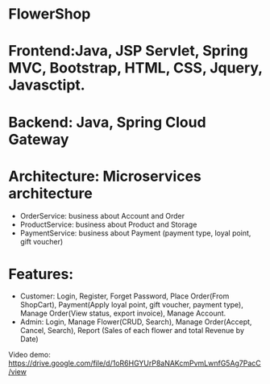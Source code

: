# FlowerShop
# Frontend:Java, JSP Servlet, Spring MVC, Bootstrap, HTML, CSS, Jquery, Javasctipt.
# Backend: Java, Spring Cloud Gateway
# Architecture: Microservices architecture
 + OrderService: business about Account and Order
 + ProductService: business about Product and Storage
 + PaymentService: business about Payment (payment type, loyal point, gift voucher)
# Features:
* Customer: Login, Register, Forget Password, Place Order(From ShopCart), Payment(Apply loyal point, gift voucher, payment type), Manage Order(View status, export invoice), Manage Account.
* Admin: Login, Manage Flower(CRUD, Search), Manage Order(Accept, Cancel, Search), Report (Sales of each flower and total Revenue by Date)

Video demo:
https://drive.google.com/file/d/1oR6HGYUrP8aNAKcmPvmLwnfG5Ag7PacC/view

